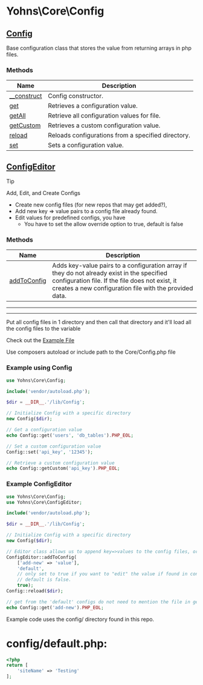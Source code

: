 # Yohns\Core\Config

## [Config](docs/Config.md)
Base configuration class that stores the value from returning arrays in php files.
### Methods

| Name | Description |
|------|-------------|
|[__construct](docs/#config__construct)|Config constructor.|
|[get](docs/#configget)|Retrieves a configuration value.|
|[getAll](docs/#configgetall)|Retrieve all configuration values for file.|
|[getCustom](docs/#configgetcustom)|Retrieves a custom configuration value.|
|[reload](docs/#configreload)|Reloads configurations from a specified directory.|
|[set](docs/#configset)|Sets a configuration value.|

## [ConfigEditor](docs/ConfigEditor.md)
> [!TIP]
>  Add, Edit, and Create Configs
> * Create new config files (for new repos that may get added?),
> * Add new key => value pairs to a config file already found.
> * Edit values for predefined configs, you have
>   * You have to set the allow override option to true, default is false

### Methods

| Name | Description |
|------|-------------|
|[addToConfig](docs/#configeditoraddtoconfig)|Adds key-value pairs to a configuration array if they do not already exist in the specified configuration file. If the file does not exist, it creates a new configuration file with the provided data.|

---
---

Put all config files in 1 directory and then call that directory and it'll load all the config files to the variable

Check out the [Example File](Example.php)

Use composers autoload or include path to the Core/Config.php file

### Example using Config
```php
use Yohns\Core\Config;

include('vendor/autoload.php');

$dir = __DIR__.'/lib/Config';

// Initialize Config with a specific directory
new Config($dir);

// Get a configuration value
echo Config::get('users', 'db_tables').PHP_EOL;

// Set a custom configuration value
Config::set('api_key', '12345');

// Retrieve a custom configuration value
echo Config::getCustom('api_key').PHP_EOL;
```
### Example ConfigEditor
```php
use Yohns\Core\Config;
use Yohns\Core\ConfigEditor;

include('vendor/autoload.php');

$dir = __DIR__.'/lib/Config';

// Initialize Config with a specific directory
new Config($dir);

// Editor class allows us to append key=>values to the config files, or create a new config file if not found.
ConfigEditor::addToConfig(
	['add-new' => 'value'],
	'default',
	// only set to true if you want to "edit" the value if found in config file already.
	// default is false.
	true);
Config::reload($dir);

// get from the 'default' configs do not need to mention the file in get()
echo Config::get('add-new').PHP_EOL;
```

Example code uses the config/ directory found in this repo.

# config/default.php:

```php
<?php
return [
	'siteName' => 'Testing'
];
```
